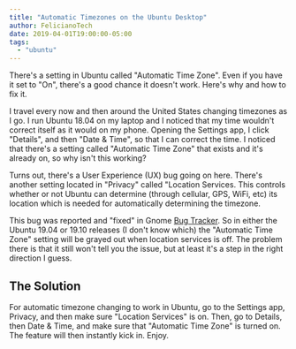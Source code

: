 ```yaml
---
title: "Automatic Timezones on the Ubuntu Desktop"
author: FelicianoTech
date: 2019-04-01T19:00:00-05:00
tags:
  - "ubuntu"
---
```


There's a setting in Ubuntu called "Automatic Time Zone".
Even if you have it set to "On", there's a good chance it doesn't work.
Here's why and how to fix it.

<!--more-->

I travel every now and then around the United States changing timezones as I go.
I run Ubuntu 18.04 on my laptop and I noticed that my time wouldn't correct itself as it would on my phone.
Opening the Settings app, I click "Details", and then "Date & Time", so that I can correct the time.
I noticed that there's a setting called "Automatic Time Zone" that exists and it's already on, so why isn't this working?

Turns out, there's a User Experience (UX) bug going on here.
There's another setting located in "Privacy" called "Location Services.
This controls whether or not Ubuntu can determine (through cellular, GPS, WiFi, etc) its location which is needed for automatically determining the timezone.

This bug was reported and "fixed" in Gnome [Bug Tracker](https://gitl.gnomeNOME/gnome-controrge_requests/165).
So in either the Ubuntu 19.04 or 19.10 releases (I don't know which) the "Automatic Time Zone" setting will be grayed out when location services is off.
The problem there is that it still won't tell you the issue, but at least it's a step in the right direction I guess.


## The Solution

For automatic timezone changing to work in Ubuntu, go to the Settings app, Privacy, and then make sure "Location Services" is on.
Then, go to Details, then Date & Time, and make sure that "Automatic Time Zone" is turned on.
The feature will then instantly kick in.
Enjoy.
